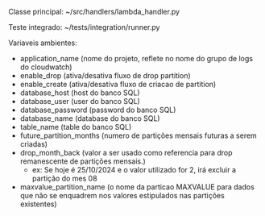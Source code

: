Classe principal: ~/src/handlers/lambda_handler.py

Teste integrado: ~/tests/integration/runner.py

Variaveis ambientes:
- application_name (nome do projeto, reflete no nome do grupo de logs do cloudwatch)
- enable_drop (ativa/desativa fluxo de drop partition)
- enable_create (ativa/desativa fluxo de criacao de partition)
- database_host (host do banco SQL)
- database_user (user do banco SQL)
- database_password (password do banco SQL)
- database_name (database do banco SQL)
- table_name (table do banco SQL)
- future_partition_months (numero de partições mensais futuras a serem criadas)
- drop_month_back (valor a ser usado como referencia para drop remanescente de partições mensais.)
  - ex: Se hoje é 25/10/2024 e o valor utilizado for 2, irá excluir a partição do mes 08
- maxvalue_partition_name (o nome da particao MAXVALUE para dados que não se enquadrem nos valores estipulados nas partições existentes)
